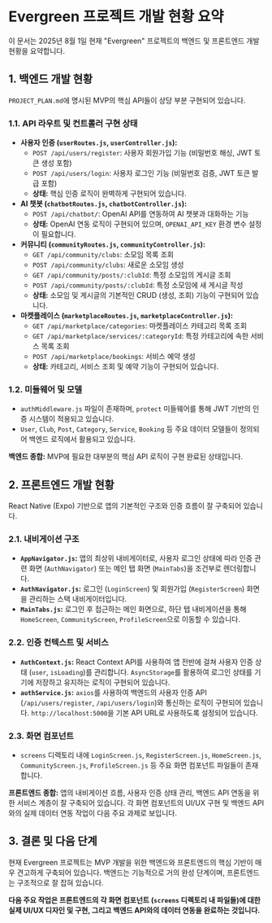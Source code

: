 # Evergreen 프로젝트 개발 현황 요약

이 문서는 2025년 8월 1일 현재 "Evergreen" 프로젝트의 백엔드 및 프론트엔드 개발 현황을 요약합니다.

## 1. 백엔드 개발 현황

`PROJECT_PLAN.md`에 명시된 MVP의 핵심 API들이 상당 부분 구현되어 있습니다.

### 1.1. API 라우트 및 컨트롤러 구현 상태

*   **사용자 인증 (`userRoutes.js`, `userController.js`):**
    *   `POST /api/users/register`: 사용자 회원가입 기능 (비밀번호 해싱, JWT 토큰 생성 포함)
    *   `POST /api/users/login`: 사용자 로그인 기능 (비밀번호 검증, JWT 토큰 발급 포함)
    *   **상태:** 핵심 인증 로직이 완벽하게 구현되어 있습니다.
*   **AI 챗봇 (`chatbotRoutes.js`, `chatbotController.js`):**
    *   `POST /api/chatbot/`: OpenAI API를 연동하여 AI 챗봇과 대화하는 기능
    *   **상태:** OpenAI 연동 로직이 구현되어 있으며, `OPENAI_API_KEY` 환경 변수 설정이 필요합니다.
*   **커뮤니티 (`communityRoutes.js`, `communityController.js`):**
    *   `GET /api/community/clubs`: 소모임 목록 조회
    *   `POST /api/community/clubs`: 새로운 소모임 생성
    *   `GET /api/community/posts/:clubId`: 특정 소모임의 게시글 조회
    *   `POST /api/community/posts/:clubId`: 특정 소모임에 새 게시글 작성
    *   **상태:** 소모임 및 게시글의 기본적인 CRUD (생성, 조회) 기능이 구현되어 있습니다.
*   **마켓플레이스 (`marketplaceRoutes.js`, `marketplaceController.js`):**
    *   `GET /api/marketplace/categories`: 마켓플레이스 카테고리 목록 조회
    *   `GET /api/marketplace/services/:categoryId`: 특정 카테고리에 속한 서비스 목록 조회
    *   `POST /api/marketplace/bookings`: 서비스 예약 생성
    *   **상태:** 카테고리, 서비스 조회 및 예약 기능이 구현되어 있습니다.

### 1.2. 미들웨어 및 모델

*   `authMiddleware.js` 파일이 존재하며, `protect` 미들웨어를 통해 JWT 기반의 인증 시스템이 적용되고 있습니다.
*   `User`, `Club`, `Post`, `Category`, `Service`, `Booking` 등 주요 데이터 모델들이 정의되어 백엔드 로직에서 활용되고 있습니다.

**백엔드 종합:** MVP에 필요한 대부분의 핵심 API 로직이 구현 완료된 상태입니다.

## 2. 프론트엔드 개발 현황

React Native (Expo) 기반으로 앱의 기본적인 구조와 인증 흐름이 잘 구축되어 있습니다.

### 2.1. 내비게이션 구조

*   **`AppNavigator.js`:** 앱의 최상위 내비게이터로, 사용자 로그인 상태에 따라 인증 관련 화면 (`AuthNavigator`) 또는 메인 탭 화면 (`MainTabs`)을 조건부로 렌더링합니다.
*   **`AuthNavigator.js`:** 로그인 (`LoginScreen`) 및 회원가입 (`RegisterScreen`) 화면을 관리하는 스택 내비게이터입니다.
*   **`MainTabs.js`:** 로그인 후 접근하는 메인 화면으로, 하단 탭 내비게이션을 통해 `HomeScreen`, `CommunityScreen`, `ProfileScreen`으로 이동할 수 있습니다.

### 2.2. 인증 컨텍스트 및 서비스

*   **`AuthContext.js`:** React Context API를 사용하여 앱 전반에 걸쳐 사용자 인증 상태 (`user`, `isLoading`)를 관리합니다. `AsyncStorage`를 활용하여 로그인 상태를 기기에 저장하고 유지하는 로직이 구현되어 있습니다.
*   **`authService.js`:** `axios`를 사용하여 백엔드의 사용자 인증 API (`/api/users/register`, `/api/users/login`)와 통신하는 로직이 구현되어 있습니다. `http://localhost:5000`을 기본 API URL로 사용하도록 설정되어 있습니다.

### 2.3. 화면 컴포넌트

*   `screens` 디렉토리 내에 `LoginScreen.js`, `RegisterScreen.js`, `HomeScreen.js`, `CommunityScreen.js`, `ProfileScreen.js` 등 주요 화면 컴포넌트 파일들이 존재합니다.

**프론트엔드 종합:** 앱의 내비게이션 흐름, 사용자 인증 상태 관리, 백엔드 API 연동을 위한 서비스 계층이 잘 구축되어 있습니다. 각 화면 컴포넌트의 UI/UX 구현 및 백엔드 API와의 실제 데이터 연동 작업이 다음 주요 과제로 보입니다.

## 3. 결론 및 다음 단계

현재 Evergreen 프로젝트는 MVP 개발을 위한 백엔드와 프론트엔드의 핵심 기반이 매우 견고하게 구축되어 있습니다. 백엔드는 기능적으로 거의 완성 단계이며, 프론트엔드는 구조적으로 잘 잡혀 있습니다.

**다음 주요 작업은 프론트엔드의 각 화면 컴포넌트 (`screens` 디렉토리 내 파일들)에 대한 실제 UI/UX 디자인 및 구현, 그리고 백엔드 API와의 데이터 연동을 완료하는 것입니다.**
